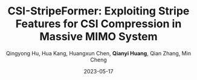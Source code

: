 ---
title: "CSI-StripeFormer: Exploiting Stripe Features for CSI Compression in Massive MIMO System"
collection: publications
permalink: "/publication/2023-05-17"
excerpt: "The massive MIMO gain for wireless communication has been greatly hindered by the feedback overhead of channel state information (CSI) growing linearly with the number of antennas. Recent efforts leverage the DNN-based encoder-decoder framework to exploit correlations within the CSI matrix for better CSI compression. However, existing works have not fully exploited the unique features of CSI, resulting in an unsatisfactory performance under high compression ratios and sensitivity to multipath effects. Instead of treating CSI as common 2D matrices like images, we reveal the intrinsic stripe-based correlation across the CSI matrix. Driven by this insight, we propose CSI-StripeFormer, a stripe-aware encoder-decoder framework to exploit the unique stripe feature for better CSI compression. We design a lightweight encoder with asymmetric convolution kernels to capture various shape features. We further …"
date: "2023-05-17"
venue: "IEEE INFOCOM 2023-IEEE Conference on Computer Communications, 1-10, 2023"
paperurl: "https://www.chenhuangxun.com/files/infocom23-csistripeformer.pdf"
author: "Qingyong Hu, Hua Kang, Huangxun Chen, <strong>Qianyi Huang</strong>, Qian Zhang, Min Cheng"
poster:
remark:
external_url: "https://ieeexplore.ieee.org/document/10229094"
---